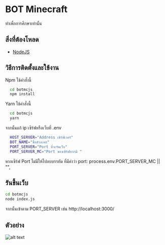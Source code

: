 
# BOT Minecraft

ทำเพื่อการศึกษาเท่านั้น
## สิ่งที่ต้องโหลด

- [NodeJS](https://nodejs.org/en)


## วิธีการติดตั้งและใช้งาน
Npm ใช้คำสั่งนี้
```bash
  cd botmcjs
  npm install
```
Yarn ใช้คำสั่งนี้
```bash
  cd botmcjs
  yarn
```

จากนั้นแก้ ip เซิร์ฟหรือเว็บที่ .env

```bash
  HOST_SERVER="Address เซิร์ฟเวอร์"
  BOT_NAME="ชื่อตัวละคร"
  PORT_SERVER="Port ที่จะรันเว็บ"
  PORT_SERVER_MC="Port ของเซิร์ฟหากมี " 

```
  หากเซิร์ฟ Port ไม่มีให้ไปลบบรรทัด ที่มีคำว่า port: process.env.PORT_SERVER_MC || "",

  
## รันขึ้นเว็บ

```bash
cd botmcjs
node index.js
```
จากนั้นเข้าตาม PORT_SERVER เช่น http://localhost:3000/

## ตัวอย่าง

![alt text]([https://media.discordapp.net/attachments/738757840621273210/1167321865941946418/image.png?ex=654db434&is=653b3f34&hm=131009cdcf2e56642b1bc60dc45854e2c73663e5857265b08537c1b2a79bbe90&=&width=1356&height=676](https://media.discordapp.net/attachments/738757840621273210/1167367978011074581/image.png?ex=654ddf26&is=653b6a26&hm=42b74c6e8a739cce7dcd52538d2f6fc042093fcee54cb5c3717369061c5360b3&=&width=1354&height=676)https://media.discordapp.net/attachments/738757840621273210/1167367978011074581/image.png?ex=654ddf26&is=653b6a26&hm=42b74c6e8a739cce7dcd52538d2f6fc042093fcee54cb5c3717369061c5360b3&=&width=1354&height=676)
